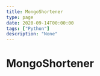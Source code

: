 ```yaml
---
title: MongoShortener
type: page
date: 2020-09-14T00:00:00
tags: ["Python"]
description: "None"
---
```


# MongoShortener
